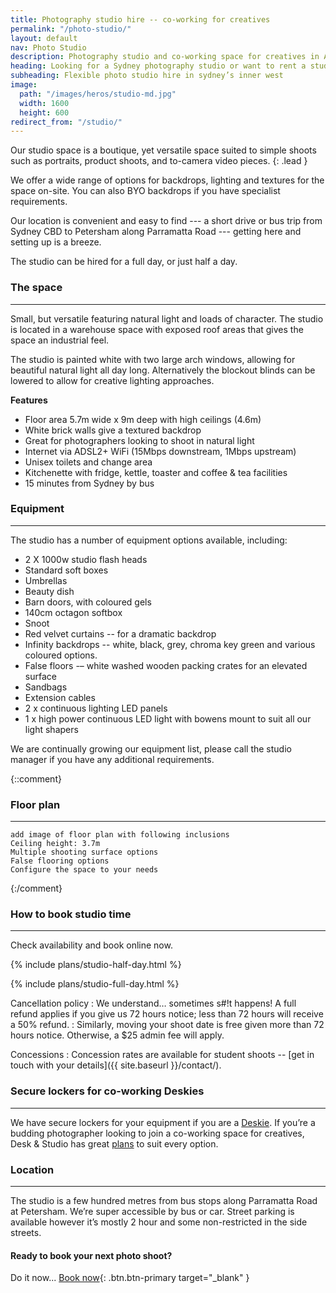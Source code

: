 ```yaml
---
title: Photography studio hire -- co-working for creatives
permalink: "/photo-studio/"
layout: default
nav: Photo Studio
description: Photography studio and co-working space for creatives in Annandale, Sydney.
heading: Looking for a Sydney photography studio or want to rent a studio in Sydney?
subheading: Flexible photo studio hire in sydney’s inner west
image:
  path: "/images/heros/studio-md.jpg"
  width: 1600
  height: 600
redirect_from: "/studio/"
---
```


Our studio space is a boutique, yet versatile space suited to simple shoots such as portraits, product shoots, and to-camera video pieces.
{: .lead }

We offer a wide range of options for backdrops, lighting and textures for the space on-site. You can also BYO backdrops if you have specialist requirements. 

Our location is convenient and easy to find --- a short drive or bus trip from Sydney CBD to Petersham along Parramatta Road --- getting here and setting up is a breeze.

The studio can be hired for a full day, or just half a day. 

### The space

---

Small, but versatile featuring natural light and loads of character. The studio is located in a warehouse space with exposed roof areas that gives the space an industrial feel. 

The studio is painted white with two large arch windows, allowing for beautiful natural light all day long. Alternatively the blockout blinds can be lowered to allow for creative lighting approaches.

**Features**

- Floor area 5.7m wide x 9m deep with high ceilings (4.6m)
- White brick walls give a textured backdrop
- Great for photographers looking to shoot in natural light
- Internet via ADSL2+ WiFi (15Mbps downstream, 1Mbps upstream)
- Unisex toilets and change area
- Kitchenette with fridge, kettle, toaster and coffee &amp; tea facilities
- 15 minutes from Sydney by bus

### Equipment

---

The studio has a number of equipment options available, including:

- 2 X 1000w studio flash heads
- Standard soft boxes
- Umbrellas
- Beauty dish
- Barn doors, with coloured gels
- 140cm octagon softbox
- Snoot
- Red velvet curtains -- for a dramatic backdrop
- Infinity backdrops -- white, black, grey, chroma key green and various coloured options.
- False floors -– white washed wooden packing crates for an elevated surface
- Sandbags
- Extension cables
- 2 x continuous lighting LED panels
- 1 x high power continuous LED light with bowens mount to suit all our light shapers

We are continually growing our equipment list, please call the studio manager if you have any additional requirements.

{::comment}
### Floor plan

---

```
add image of floor plan with following inclusions
Ceiling height: 3.7m
Multiple shooting surface options
False flooring options
Configure the space to your needs
```
{:/comment}

### How to book studio time

---

Check availability and book online now.

<!-- [Book now](https://deskandstudio.simplybook.me/v2/#book){: .btn.btn-primary target="_blank" } -->


<div class="card-columns">

  {% include plans/studio-half-day.html %}

  <div class="column-break"></div>
  
  {% include plans/studio-full-day.html %}

</div>

Cancellation policy
: We understand&hellip; sometimes s#!t happens! A full refund applies if you give us 72 hours notice; less than 72 hours will receive a 50% refund. 
: Similarly, moving your shoot date is free given more than 72 hours notice. Otherwise, a $25 admin fee will apply.
  
Concessions
: Concession rates are available for student shoots -- [get in touch with your details]({{ site.baseurl }}/contact/).
 
### Secure lockers for co-working Deskies

---

We have secure lockers for your equipment if you are a [Deskie](/desk/). If you’re a budding photographer looking to join a co-working space for creatives, Desk &amp; Studio has great [plans](/plans/) to suit every option.

### Location

---

The studio is a few hundred metres from bus stops along Parramatta Road at Petersham. We’re super accessible by bus or car. Street parking is available however it’s mostly 2 hour and some non-restricted in the side streets.

#### Ready to book your next photo shoot?

Do it now... [Book now](https://deskandstudio.simplybook.me/v2/#book){: .btn.btn-primary target="_blank" }
